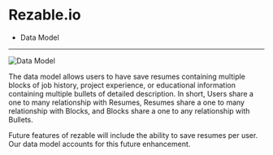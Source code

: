 # Rezable.io #

* Data Model

---
![Data Model](/rezable_data_model.png)


The data model allows users to have save resumes containing multiple blocks of job history, project experience, or educational information containing multiple bullets of detailed description. In short, Users share a one to many relationship with Resumes, Resumes share a one to many relationship with Blocks, and Blocks share a one to any relationship with Bullets.

Future features of rezable will include the ability to save resumes per user. Our data model accounts for this future enhancement.
